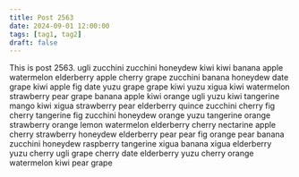 ```yaml
---
title: Post 2563
date: 2024-09-01 12:00:00
tags: [tag1, tag2]
draft: false
---
```

This is post 2563.
ugli
zucchini
zucchini
honeydew
kiwi
kiwi
banana
apple
watermelon
elderberry
apple
cherry
grape
zucchini
banana
honeydew
date
grape
kiwi
apple
fig
date
yuzu
grape
grape
kiwi
yuzu
xigua
kiwi
watermelon
strawberry
pear
grape
banana
apple
kiwi
orange
ugli
yuzu
kiwi
tangerine
mango
kiwi
xigua
strawberry
pear
elderberry
quince
zucchini
cherry
fig
cherry
tangerine
fig
zucchini
honeydew
orange
yuzu
tangerine
orange
strawberry
orange
lemon
watermelon
elderberry
cherry
nectarine
apple
cherry
strawberry
honeydew
elderberry
pear
pear
fig
orange
pear
banana
zucchini
honeydew
raspberry
tangerine
xigua
banana
xigua
elderberry
yuzu
cherry
ugli
grape
cherry
date
elderberry
yuzu
cherry
orange
watermelon
kiwi
pear
grape
